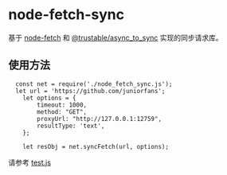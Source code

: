 # node-fetch-sync
  基于 [node-fetch](https://github.com/node-fetch/node-fetch) 和 [@trustable/async_to_sync](https://github.com/juniorfans/async_to_sync) 实现的同步请求库。

## 使用方法
```
  const net = require('./node_fetch_sync.js');
  let url = 'https://github.com/juniorfans';
	let options = {
		timeout: 1000, 
		method: "GET", 
		proxyUrl: "http://127.0.0.1:12759",
		resultType: 'text',
	};
	
	let resObj = net.syncFetch(url, options); 
```

请参考 [test.js](https://github.com/juniorfans/node-fetch-sync/blob/master/tests.js)
